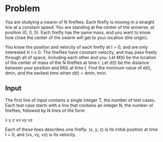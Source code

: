 # Problem

You are studying a swarm of N fireflies. Each firefly is moving in a straight line at a constant speed. You are standing at the center of the universe, at position (0, 0, 0). Each firefly has the same mass, and you want to know how close the center of the swarm will get to your location (the origin).

You know the position and velocity of each firefly at t = 0, and are only interested in t ≥ 0. The fireflies have constant velocity, and may pass freely through all of space, including each other and you. Let M(t) be the location of the center of mass of the N fireflies at time t. Let d(t) be the distance between your position and M(t) at time t. Find the minimum value of d(t), dmin, and the earliest time when d(t) = dmin, tmin.

## Input

The first line of input contains a single integer T, the number of test cases. Each test case starts with a line that contains an integer N, the number of fireflies, followed by N lines of the form

x y z vx vy vz

Each of these lines describes one firefly: (x, y, z) is its initial position at time t = 0, and (vx, vy, vz) is its velocity.
